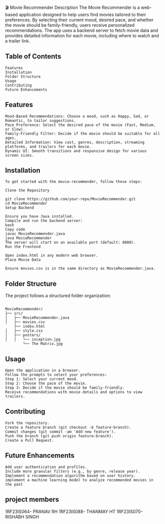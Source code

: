 🎬 Movie Recommender
Description
The Movie Recommender is a web-based application designed to help users find movies tailored to their preferences. By selecting their current mood, desired pace, and whether the movie should be family-friendly, users receive personalized recommendations. The app uses a backend server to fetch movie data and provides detailed information for each movie, including where to watch and a trailer link.


## Table of Contents


```
Features
Installation
Folder Structure
Usage
Contributing  
Future Enhancements
```




## Features

```
Mood-Based Recommendations: Choose a mood, such as Happy, Sad, or Romantic, to tailor suggestions.
Pace Preference: Select the desired pace of the movie (Fast, Medium, or Slow).
Family-Friendly Filter: Decide if the movie should be suitable for all ages.
Detailed Information: View cast, genres, description, streaming platforms, and trailers for each movie.
Dynamic UI: Smooth transitions and responsive design for various screen sizes.
```



## Installation

```
To get started with the movie-recommender, follow these steps:

Clone the Repository

git clone https://github.com/your-repo/MovieRecommender.git
cd MovieRecommender
Setup Backend

Ensure you have Java installed.
Compile and run the backend server:
bash
Copy code
javac MovieRecommender.java
java MovieRecommender
The server will start on an available port (default: 8080).
Run the Frontend

Open index.html in any modern web browser.
Place Movie Data

Ensure movies.csv is in the same directory as MovieRecommender.java.
```



## Folder Structure


The project follows a structured folder organization:
```

MovieRecommender/
├── src/                     
│   ├── MovieRecommender.java    
│   ├── movies.csv              
    ├── index.html                 
│   ├── style.css              
│   ├── posters/                
│   │   └── inception.jpg
        └── The Matrix.jpg
```



## Usage

```
Open the application in a browser.
Follow the prompts to select your preferences:
Step 1: Select your current mood.
Step 2: Choose the pace of the movie.
Step 3: Decide if the movie should be family-friendly.
Receive recommendations with movie details and options to view trailers.
```


## Contributing  
```
Fork the repository.
Create a feature branch (git checkout -b feature-branch).
Commit changes (git commit -am 'Add new feature').
Push the branch (git push origin feature-branch).
Create a Pull Request.

```

## Future Enhancements
```
Add user authentication and profiles.
Include more granular filters (e.g., by genre, release year).
Implement a recommendation algorithm based on user history.
implement a machine learning model to analyze recommended movies in the past
```


## project members
1RF23IS064- PRANAV RH
1RF23IS088- THANMAY HT
1RF23IS070-RISHABH SINGH

